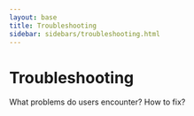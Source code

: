 ```yaml
---
layout: base
title: Troubleshooting
sidebar: sidebars/troubleshooting.html
---
```


# Troubleshooting

What problems do users encounter? How to fix?
